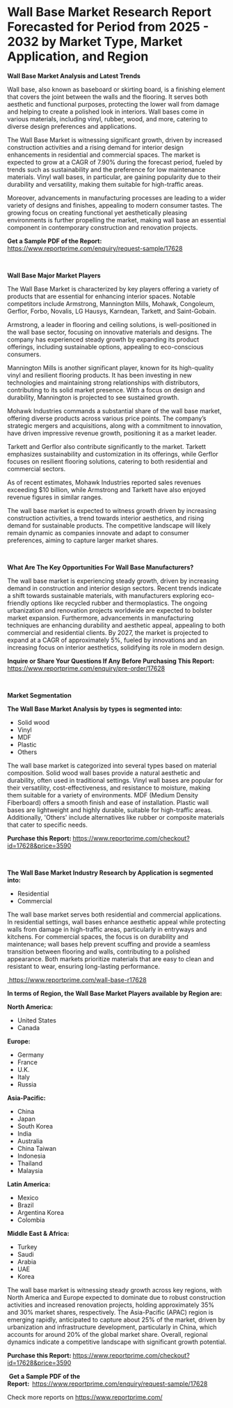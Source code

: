 <p><h1>Wall Base Market Research Report Forecasted for Period from 2025 -  2032 by Market Type, Market Application, and Region</h1></p><p><strong>Wall Base Market Analysis and Latest Trends</strong></p>
<p><p>Wall base, also known as baseboard or skirting board, is a finishing element that covers the joint between the walls and the flooring. It serves both aesthetic and functional purposes, protecting the lower wall from damage and helping to create a polished look in interiors. Wall bases come in various materials, including vinyl, rubber, wood, and more, catering to diverse design preferences and applications.</p><p>The Wall Base Market is witnessing significant growth, driven by increased construction activities and a rising demand for interior design enhancements in residential and commercial spaces. The market is expected to grow at a CAGR of 7.90% during the forecast period, fueled by trends such as sustainability and the preference for low maintenance materials. Vinyl wall bases, in particular, are gaining popularity due to their durability and versatility, making them suitable for high-traffic areas. </p><p>Moreover, advancements in manufacturing processes are leading to a wider variety of designs and finishes, appealing to modern consumer tastes. The growing focus on creating functional yet aesthetically pleasing environments is further propelling the market, making wall base an essential component in contemporary construction and renovation projects.</p></p>
<p><strong>Get a Sample PDF of the Report:&nbsp;</strong> <a href="https://www.reportprime.com/enquiry/request-sample/17628?utm_campaign=2792&utm_medium=2&utm_source=Github&utm_content=ia&utm_term=18032025&utm_id=wall-base">https://www.reportprime.com/enquiry/request-sample/17628</a></p>
<p>&nbsp;</p>
<p><strong>Wall Base Major Market Players</strong></p>
<p><p>The Wall Base Market is characterized by key players offering a variety of products that are essential for enhancing interior spaces. Notable competitors include Armstrong, Mannington Mills, Mohawk, Congoleum, Gerflor, Forbo, Novalis, LG Hausys, Karndean, Tarkett, and Saint-Gobain. </p><p>Armstrong, a leader in flooring and ceiling solutions, is well-positioned in the wall base sector, focusing on innovative materials and designs. The company has experienced steady growth by expanding its product offerings, including sustainable options, appealing to eco-conscious consumers. </p><p>Mannington Mills is another significant player, known for its high-quality vinyl and resilient flooring products. It has been investing in new technologies and maintaining strong relationships with distributors, contributing to its solid market presence. With a focus on design and durability, Mannington is projected to see sustained growth.</p><p>Mohawk Industries commands a substantial share of the wall base market, offering diverse products across various price points. The company’s strategic mergers and acquisitions, along with a commitment to innovation, have driven impressive revenue growth, positioning it as a market leader.</p><p>Tarkett and Gerflor also contribute significantly to the market. Tarkett emphasizes sustainability and customization in its offerings, while Gerflor focuses on resilient flooring solutions, catering to both residential and commercial sectors.</p><p>As of recent estimates, Mohawk Industries reported sales revenues exceeding $10 billion, while Armstrong and Tarkett have also enjoyed revenue figures in similar ranges. </p><p>The wall base market is expected to witness growth driven by increasing construction activities, a trend towards interior aesthetics, and rising demand for sustainable products. The competitive landscape will likely remain dynamic as companies innovate and adapt to consumer preferences, aiming to capture larger market shares.</p></p>
<p>&nbsp;</p>
<p><strong>What Are The Key Opportunities For Wall Base Manufacturers?</strong></p>
<p><p>The wall base market is experiencing steady growth, driven by increasing demand in construction and interior design sectors. Recent trends indicate a shift towards sustainable materials, with manufacturers exploring eco-friendly options like recycled rubber and thermoplastics. The ongoing urbanization and renovation projects worldwide are expected to bolster market expansion. Furthermore, advancements in manufacturing techniques are enhancing durability and aesthetic appeal, appealing to both commercial and residential clients. By 2027, the market is projected to expand at a CAGR of approximately 5%, fueled by innovations and an increasing focus on interior aesthetics, solidifying its role in modern design.</p></p>
<p><strong>Inquire or Share Your Questions If Any Before Purchasing This Report:</strong> <a href="https://www.reportprime.com/enquiry/pre-order/17628?utm_campaign=2792&utm_medium=2&utm_source=Github&utm_content=ia&utm_term=18032025&utm_id=wall-base">https://www.reportprime.com/enquiry/pre-order/17628</a></p>
<p>&nbsp;</p>
<p><strong>Market Segmentation</strong></p>
<p><strong>The Wall Base Market Analysis by types is segmented into:</strong></p>
<p><ul><li>Solid wood</li><li>Vinyl</li><li>MDF</li><li>Plastic</li><li>Others</li></ul></p>
<p><p>The wall base market is categorized into several types based on material composition. Solid wood wall bases provide a natural aesthetic and durability, often used in traditional settings. Vinyl wall bases are popular for their versatility, cost-effectiveness, and resistance to moisture, making them suitable for a variety of environments. MDF (Medium Density Fiberboard) offers a smooth finish and ease of installation. Plastic wall bases are lightweight and highly durable, suitable for high-traffic areas. Additionally, 'Others' include alternatives like rubber or composite materials that cater to specific needs.</p></p>
<p><strong>Purchase this Report:&nbsp;</strong><a href="https://www.reportprime.com/checkout?id=17628&price=3590&utm_campaign=2792&utm_medium=2&utm_source=Github&utm_content=ia&utm_term=18032025&utm_id=wall-base">https://www.reportprime.com/checkout?id=17628&price=3590</a></p>
<p>&nbsp;</p>
<p><strong>The Wall Base Market Industry Research by Application is segmented into:</strong></p>
<p><ul><li>Residential</li><li>Commercial</li></ul></p>
<p><p>The wall base market serves both residential and commercial applications. In residential settings, wall bases enhance aesthetic appeal while protecting walls from damage in high-traffic areas, particularly in entryways and kitchens. For commercial spaces, the focus is on durability and maintenance; wall bases help prevent scuffing and provide a seamless transition between flooring and walls, contributing to a polished appearance. Both markets prioritize materials that are easy to clean and resistant to wear, ensuring long-lasting performance.</p></p>
<p><a href="https://www.reportprime.com/wall-base-r17628?utm_campaign=2792&utm_medium=2&utm_source=Github&utm_content=ia&utm_term=18032025&utm_id=wall-base">&nbsp;https://www.reportprime.com/wall-base-r17628</a></p>
<p><strong>In terms of Region, the Wall Base Market Players available by Region are:</strong></p>
<p>
    <p> <strong> North America: </strong>
        <ul>
            <li>United States</li>
            <li>Canada</li>
        </ul>
        </p> 
    <p> <strong> Europe: </strong>
        <ul>
            <li>Germany</li>
            <li>France</li>
            <li>U.K.</li>
            <li>Italy</li>
            <li>Russia</li>
        </ul>
        </p> 
    <p> <strong> Asia-Pacific: </strong>
        <ul>
            <li>China</li>
            <li>Japan</li>
            <li>South Korea</li>
            <li>India</li>
            <li>Australia</li>
            <li>China Taiwan</li>
            <li>Indonesia</li>
            <li>Thailand</li>
            <li>Malaysia</li>
        </ul>
        </p> 
    <p> <strong> Latin America: </strong>
        <ul>
            <li>Mexico</li>
            <li>Brazil</li>
            <li>Argentina Korea</li>
            <li>Colombia</li>
        </ul>
        </p> 
    <p> <strong> Middle East & Africa: </strong>
        <ul>
            <li>Turkey</li>
            <li>Saudi</li>
            <li>Arabia</li>
            <li>UAE</li>
            <li>Korea</li>
        </ul>
    </p>
    </p>
<p><p>The wall base market is witnessing steady growth across key regions, with North America and Europe expected to dominate due to robust construction activities and increased renovation projects, holding approximately 35% and 30% market shares, respectively. The Asia-Pacific (APAC) region is emerging rapidly, anticipated to capture about 25% of the market, driven by urbanization and infrastructure development, particularly in China, which accounts for around 20% of the global market share. Overall, regional dynamics indicate a competitive landscape with significant growth potential.</p></p>
<p><strong>Purchase this Report: </strong><a href="https://www.reportprime.com/checkout?id=17628&price=3590&utm_campaign=2792&utm_medium=2&utm_source=Github&utm_content=ia&utm_term=18032025&utm_id=wall-base">https://www.reportprime.com/checkout?id=17628&price=3590</a></p>
<p>&nbsp;<strong>Get a Sample PDF of the Report:&nbsp;&nbsp;</strong><a href="https://www.reportprime.com/enquiry/request-sample/17628?utm_campaign=2792&utm_medium=2&utm_source=Github&utm_content=ia&utm_term=18032025&utm_id=wall-base">https://www.reportprime.com/enquiry/request-sample/17628</a></p>
<p><strong></strong></p>
<p>Check more reports on <a href="https://www.reportprime.com/?utm_campaign=2792&utm_medium=2&utm_source=Github&utm_content=ia&utm_term=18032025&utm_id=wall-base">https://www.reportprime.com/</a></p>